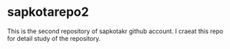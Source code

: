 # sapkotarepo2
This is the second repository of sapkotakr github account.
I craeat this repo for detail study of the repository.

